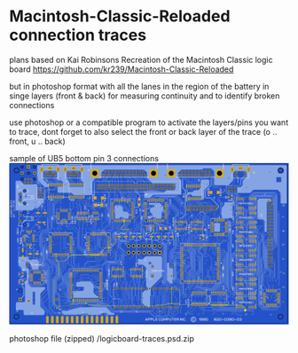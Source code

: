 # Macintosh-Classic-Reloaded connection traces

plans based on Kai Robinsons Recreation of the Macintosh Classic logic board
https://github.com/kr239/Macintosh-Classic-Reloaded

but in photoshop format with all the lanes in the region of the battery in singe layers (front & back) for measuring continuity and to identify broken connections

use photoshop or a compatible program to activate the layers/pins you want to trace, dont forget to also select the front or back layer of the trace (o .. front, u .. back)

sample of UB5 bottom pin 3 connections
![sample of UB5 bottom pin 3 connections](/sample-of-UB5-bottom-pin-3-connections.jpg)

photoshop file (zipped)
/logicboard-traces.psd.zip

